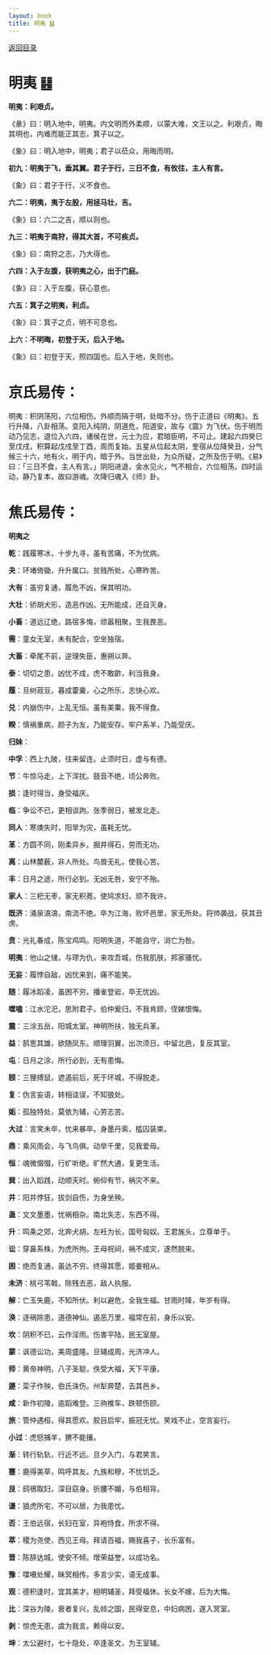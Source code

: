 ```yaml
---
layout: book
title: 明夷 ䷣
---
```


[返回目录](./)

# 明夷 ䷣

**明夷：利艰贞。**

《彖》曰：明入地中，明夷。内文明而外柔顺，以蒙大难，文王以之。利艰贞，晦其明也，内难而能正其志，箕子以之。

《象》曰：明入地中，明夷；君子以莅众，用晦而明。

**初九：明夷于飞，垂其翼。君子于行，三日不食，有攸往，主人有言。**

《象》曰：君子于行，义不食也。

**六二：明夷，夷于左股，用拯马壮，吉。**

《象》曰：六二之吉，顺以则也。

**九三：明夷于南狩，得其大首，不可疾贞。**

《象》曰：南狩之志，乃大得也。

**六四：入于左腹，获明夷之心，出于门庭。**

《象》曰：入于左腹，获心意也。

**六五：箕子之明夷，利贞。**

《象》曰：箕子之贞，明不可息也。

**上六：不明晦，初登于天，后入于地。**

《象》曰：初登于天，照四国也。后入于地，失则也。

# 京氏易传：

明夷：积阴荡阳，六位相伤。外顺而隔于明，处暗不分。伤于正道曰《明夷》。五行升降，八卦相荡。变阳入纯阴，阴道危，阳道安，故与《震》为飞伏。伤于明而动乃见志，退位入六四，诸侯在世，元士为应，君暗臣明，不可止。建起六四癸巳至戊戌，积算起戊戌至丁酉，周而复始。五星从位起太阴，奎宿从位降癸丑，分气候三十六，地有火，明于内，暗于外。当世出处，为众所疑，之所及伤于明。《易》曰：「三日不食，主人有言。」阴阳进退，金水见火，气不相合，六位相荡。四时运动，静乃复本，故曰游魂。次降归魂入《师》卦。


# 焦氏易传：

**明夷之**

**乾**：践履寒冰，十步九寻，虽有苦痛，不为忧病。

**夬**：环堵倚锄，升升属口。贫贱所处，心寒昨苦。

**大有**：虽穷复通，履危不凶，保其明功。

**大壮**：骄胡犬形，造恶作凶。无所能成，还自灭身。

**小畜**：道远辽绝，路宿多悔，顽嚣相聚，生我畏恶。

**需**：童女无室，未有配合，空坐独宿。

**大畜**：牵尾不前，逆理失臣，惠朔以奔。

**泰**：切切之患，凶忧不成，虎不敢齚，利当我身。

**履**：旦树菽豆，暮成藿羹，心之所乐，志快心欢。

**兑**：内崩伤中，上乱无恒。虽有美粟，我不得食。

**睽**：慎祸重病，颜子为友，乃能安存。牢户系羊，乃能受庆。

**归妹**：

**中孚**：西上九陂，往来留连。止须时日，虚与有德。

**节**：牛惊马走，上下浑扰。鼓音不绝，顷公奔败。

**损**：逢时得当，身受福庆。

**临**：争讼不已，更相谈訽。张季弱日，被发北走。

**同人**：寒燠失时，阳旱为灾，虽耗无忧。

**革**：方圆不同，刚柔异乡。掘井得石，劳而无功。

**离**：山林麓薮，非人所处。鸟兽无礼，使我心苦。

**丰**：日月之途，所行必到。无凶无咎，安宁不殆。

**家人**：三𣏌无枣，家无积莠。使鸠求妇，顽不我许。

**既济**：涌泉滈滈，南流不绝。卒为江海，败坏邑里，家无所处。将帅袭战，获其丑虏。

**贲**：光礼春成，陈宝鸡鸣。阳明失道，不能自守，消亡为咎。

**明夷**：他山之储，与璆为仇，来攻吾城，伤我肌肤，邦家骚忧。

**无妄**：履悖自敌，凶忧来到，痛不能笑。

**随**：履冰蹈凌，虽困不穷。播雀登岩，卒无忧凶。

**噬嗑**：江水沱汜，思附君子。伯仲爰归，不我肯顾，侄娣恨悔。

**震**：三涂五岳，阳城太室。神明所扶，独无兵革。

**益**：鹄思其雄，欲随凤东。顺理羽翼，出次须日。中留北邑，复反其室。

**屯**：日月之涂，所行必到，无有患悔。

**颐**：三狸搏鼠，遮遏前后，死于环城，不得脱走。

**复**：伪言妄语，转相诖误，不知狼处。

**姤**：孤独特处，莫依为辅，心劳志苦。

**大过**：言笑未卒，忧来暴卒。身墨丹索，槛囚装束。

**鼎**：乘风雨会，与飞鸟俱。动举千里，见我爱母。

**恒**：魂微惙惙，行纩听绝。旷然大通，复更生活。

**巽**：出入蹈践，动顺天时。俯仰有节，祸灾不来。

**井**：阳并悖狂，拔剑自伤，为身坐殃。

**蛊**：文文墨墨，忧祸相杂。南北失志，东西不得。

**升**：鸣条之郊，北奔犬胡。左衽为长，国号匈奴。王君旄头，立尊单于。

**讼**：穿鼻系株，为虎所拘。王母祝祠，祸不成灾，遂然脱来。

**困**：绝而复通，虽达不穷。终得其愿，姬姜相从。

**未济**：桃弓苇戟，除残去恶，敌人执服。

**解**：亡玉失鹿，不知所伏。利以避危，全我生福。甘雨时降，年岁有得。

**涣**：逐祸除患，道德神仙。遏恶万里，福常在前，身乐以安。

**坎**：阴积不已，云作淫雨。伤害平陆，民无室屋。

**蒙**：讽德讼功，美周盛隆。旦辅成周，光济冲人。

**师**：黄帝神明，八子圣聪，佚受大福，天下平康。

**遯**：栾子作殃，伯氏诛伤。州犁奔楚，去其邑乡。

**咸**：新作初陵，逾蹈难登。三驹推车，跌顿伤颐。

**旅**：管仲遇桓，得其愿欢。胶目启牢，振冠无忧。笑戏不止，空言妄行。

**小过**：虎怒捕羊，猬不能攘。

**渐**：转行轨轨，行近不远。旦夕入门，与君笑言。

**蹇**：鹿得美草，鸣呼其友。九族和穆，不忧饥乏。

**艮**：鸱鴞取妇，深目窈身。折腰不媚，与伯相背。

**谦**：狼虎所宅，不可以居，为我患忧。

**否**：王伯远宿，长妇在室，异袍恃食，所求不得。

**萃**：稷为尧使，西见王母。拜请百福，赐我喜子，长乐富有。

**晋**：陈辞达城，使安不倾。增荣益誉，以成功名。

**豫**：喋嗫处耀，昧冥相传。多言少实，语无成事。

**观**：德积逢时，宜其美才。相明辅圣，拜受福休。长女不嫁，后为大悔。

**比**：深谷为陵，衰者复兴，乱倾之国，民得安息，中妇病困，遂入冥室。

**剥**：惊虎无患，虞为我言。赖得以安。

**坤**：太公避纣，七十隐处，卒逢圣文，为王室辅。


